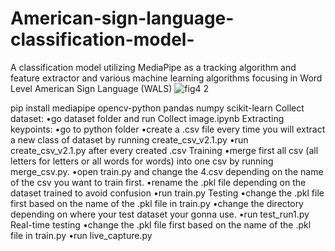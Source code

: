 # American-sign-language-classification-model-
A classification model utilizing MediaPipe as a tracking algorithm and feature extractor and various machine learning algorithms focusing in Word Level American Sign Language (WALS)
![fig4 2](https://user-images.githubusercontent.com/60088090/171367944-dd477fb1-d585-4084-af82-db5b9c9fc09d.png)

pip install mediapipe opencv-python pandas numpy scikit-learn
Collect dataset: 
  •go dataset folder and run Collect image.ipynb
Extracting keypoints:
  •go to python folder
  •create a .csv file every time you will extract a new class of dataset by running create_csv_v2.1.py
  •run create_csv_v2.1.py after every created .csv
Training
  •merge first all csv (all letters for letters or all words for words) into one csv by running merge_csv.py.
  •open train.py and change the 4.csv depending on the name of the csv you want to train first.
  •rename the .pkl file depending on the dataset trained to avoid confusion
  •run train.py
Testing
  •change the .pkl file first based on the name of the .pkl file in train.py
  •change the directory depending on where your test dataset your gonna use.
  •run test_run1.py 
Real-time testing
  •change the .pkl file first based on the name of the .pkl file in train.py
  •run live_capture.py
